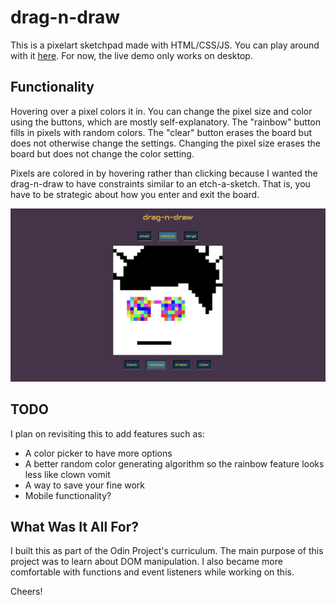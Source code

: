 # drag-n-draw
This is a pixelart sketchpad made with HTML/CSS/JS. You can play around with it [here](https://shreggz.github.io/drag-n-draw/). For now, the live demo only works on desktop.

## Functionality
Hovering over a pixel colors it in. You can change the pixel size and color using the buttons, which are mostly self-explanatory. The "rainbow" button fills in pixels with random colors. The "clear" button erases the board but does not otherwise change the settings. Changing the pixel size erases the board but does not change the color setting.

Pixels are colored in by hovering rather than clicking because I wanted the drag-n-draw to have constraints similar to an etch-a-sketch. That is, you have to be strategic about how you enter and exit the board.

![Something of a self-portrait using drag-n-draw](/images/drag-n-draw-screenshot.png)

## TODO
I plan on revisiting this to add features such as:
- A color picker to have more options
- A better random color generating algorithm so the rainbow feature looks less like clown vomit
- A way to save your fine work
- Mobile functionality?

## What Was It All For?
I built this as part of the Odin Project's curriculum. The main purpose of this project was to learn about DOM manipulation. I also became more comfortable with functions and event listeners while working on this.

Cheers!